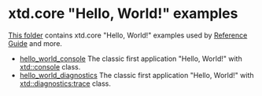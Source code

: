 # xtd.core "Hello, World!" examples

[This folder](.) contains xtd.core "Hello, World!" examples used by [Reference Guide](https://codedocs.xyz/gammasoft71/xtd/) and more.

* [hello_world_console](hello_world_console/README.md) The classic first application "Hello, World!" with [xtd::console](../../../src/xtd.core/include/xtd/basic_console.h) class.
* [hello_world_diagnostics](hello_world_diagnostics/README.md) The classic first application "Hello, World!" with [xtd::diagnostics:trace](../../../src/xtd.core/include/xtd/diagnostics/trace.h) class.
